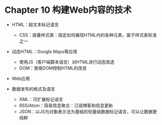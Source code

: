 # Chapter 10 构建Web内容的技术

- HTML：超文本标记语言
  - CSS：层叠样式表：指定如何展现HTML内的各种元素，属于样式表标准之一

- 动态HTML：Google Maps等应用
  - 使用JS（客户端脚本语言）对HTML进行动态改造
  - DOM：使用DOM控制HTML的改变
- Web应用
- 数据发布的格式及语言
  - XML：可扩展标记语言
  - RSS/Atom：简易信息聚合：订阅博客和信息更新
  - JSON：以JS为对象表示法为基础的轻量级数据标记语言，可以让数据更纯粹